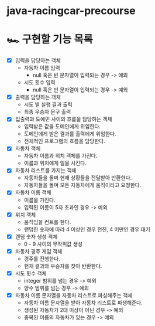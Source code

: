 # java-racingcar-precourse

# 🏎️ 구현할 기능 목록

- [x] 입력을 담당하는 객체
    - 자동차 이름 입력
        - null 혹은 빈 문자열이 입력되는 경우 -> 예외
    - 시도 횟수 입력
        - null 혹은 빈 문자열이 입력되는 경우 -> 예외
- [x] 출력을 담당하는 객체
    - 시도 별 실행 결과 출력
    - 최종 우승자 문구 출력
- [x] 입출력과 도에민 사이의 흐름을 담당하는 객체
    - 입력받은 값을 도메인에게 위임한다.
    - 도메인에게 받은 결과를 출력에게 위임한다.
    - 전체적인 프로그램의 흐름을 담당한다.
- [x] 자동차 객체
    - 자동차 이름과 위치 객체를 가진다.
    - 이름과 위치에게 일을 시킨다.
- [x] 자동차 리스트를 가지는 객체
    - 자동차들을 돌며 현재 상황들을 전달받아 반환한다.
    - 자동차들을 돌며 모든 자동차에게 움직이라고 요청한다.
- [x] 자동차 이름 객체
    - 이름을 가진다.
    - 입력된 이름이 5자 초과인 경우 -> 예외
- [x] 위치 객체
    - 움직임을 컨트롤 한다.
    - 랜덤한 숫자에 따라 4 이상인 경우 전진, 4 미만인 경우 대기
- [x] 랜덤 숫자 생성 객체
    - 0 - 9 사이의 무작위값 생성
- [x] 자동차 경주 게임 객체
    - 경주를 진행한다.
    - 현재 결과와 우승자를 찾아 반환한다.
- [x] 시도 횟수 객체
    - integer 범위를 넘는 경우 -> 예외
    - 양수 범위를 넘는 경우 -> 예외
- [x] 자동차 이름 문자열을 자동차 리스트로 파싱해주는 객체
    - 자동차 이름 문자열을 받아 자동차 리스트로 파생해준다.
    - 생성된 자동차가 2대 이상이 아닌 경우 -> 예외
    - 중복된 이름의 자동차가 있는 경우 -> 예외
  
